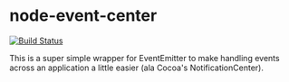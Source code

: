 node-event-center
=================

[![Build Status](https://travis-ci.org/inxilpro/node-event-center.svg?branch=master)](https://travis-ci.org/inxilpro/node-event-center)

This is a super simple wrapper for EventEmitter to make handling events across an application a little
easier (ala Cocoa's NotificationCenter).
